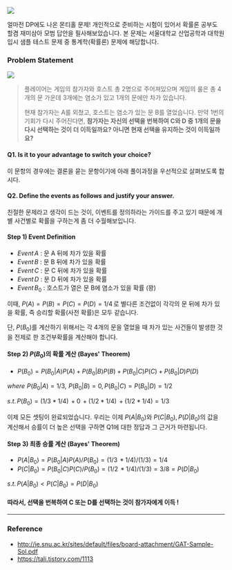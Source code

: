 ![](https://images.velog.io/images/hersheythings/post/90a9a15f-15f0-469e-981c-9032ff670dbb/image.png)

얼마전 DP에도 나온 몬티홀 문제! 개인적으로 준비하는 시험이 있어서 확률론 공부도 할겸 재미삼아 모범 답안을 필사해보았습니다. 본 문제는 서울대학교 산업공학과 대학원 입시 샘플 테스트 문제 중 통계학(확률론) 문제에 해당합니다.

### Problem Statement
![](https://images.velog.io/images/hersheythings/post/8a2be4dd-df03-41b6-a618-c003d12eec58/%E1%84%89%E1%85%B3%E1%84%8F%E1%85%B3%E1%84%85%E1%85%B5%E1%86%AB%E1%84%89%E1%85%A3%E1%86%BA%202021-09-17%20%E1%84%8B%E1%85%A9%E1%84%8C%E1%85%A5%E1%86%AB%201.01.08.png)


> 플레이어는 게임의 참가자와 호스트 총 2명으로 주어져있으며 게임의 룰은 총 4개의 문 가운데 3개에는 염소가 있고 1개의 문에만 차가 있습니다.
>
> 현재 참가자는 A를 외쳤고, 호스트는 염소가 있는 문 B를 열었습니다. 만약 1번의 기회가 다시 주어진다면, **참가자는 자신의 선택을 번복하여 C와 D 중 1개의 문을 다시 선택하는 것이 더 이득일까요? 아니면 현재 선택을 유지하는 것이 이득일까요?**

#### Q1. Is it to your advantage to switch your choice?
이 문항의 경우에는 결론을 묻는 문항이기에 아래 풀이과정을 우선적으로 살펴보도록 합시다.

#### Q2. Define the events as follows and justify your answer.
친절한 문제라고 생각이 드는 것이, 이벤트를 정의하라는 가이드를 주고 있기 때문에 개별 사건별로 확률을 구하는게 좀 더 수월해보입니다.

#### Step 1) Event Definition
* $Event\,A$ : 문 A 뒤에 차가 있을 확률 
* $Event\,B$ : 문 B 뒤에 차가 있을 확률
* $Event\,C$ : 문 C 뒤에 차가 있을 확률
* $Event\,D$ : 문 D 뒤에 차가 있을 확률
* $Event\,B_0$ : 호스트가 열은 문 B에 염소가 있을 확률 (꽝)

이때, $P(A)=P(B)=P(C)=P(D)=1/4\,$로 별다른 조건없이 각각의 문 뒤에 차가 있을 확률, 즉 승리할 확률(사전 확률)은 모두 같습니다. 

단, $P(B_0)$를 계산하기 위해서는 각 4개의 문을 열었을 때 차가 있는 사건들이 발생한 것을 전제로 한 조건부확률을 계산해야 합니다. 

#### Step 2) $P(B_0)$의 확률 계산 (Bayes' Theorem)

* $P(B_0)=P(B_0|A)P(A) + P(B_0|B)P(B) + P(B_0|C)P(C)+P(B_0|D)P(D)$

$where\,\,P(B_0|A)=1/3,\,\,P(B_0|B)=0,\,P(B_0|C)=P(B_0|D)=1/2$

$s.t.\, P(B_0)=(1/3*1/4)\,+0\,+(1/2*1/4)\,+(1/2*1/4) =1/3$

이제 모든 셋팅이 완료되었습니다. 우리는 이제 $P(A|B_0)$와 $P(C|B_0),\,P(D|B_0)$의 값을 계산해서 승률이 더 높은 선택을 구하면 Q1에 대한 정답과 그 근거가 마련됩니다.

#### Step 3) 최종 승률 계산 (Bayes' Theorem)
* $P(A|B_0)=P(B_0|A)P(A)/P(B_0)=(1/3\,*1/4)/(1/3)=1/4$
* $P(C|B_0)=P(B_0|C)P(C)/P(B_0)=(1/2\,*1/4)/(1/3)=3/8=P(D|B_0)$

$s.t.\,P(A|B_0) < P(C|B_0)=P(D|B_0)$ 

#### 따라서, 선택을 번복하여 C 또는 D를 선택하는 것이 참가자에게 이득 !

------
### Reference
* http://ie.snu.ac.kr/sites/default/files/board-attachment/GAT-Sample-Sol.pdf
* https://tali.tistory.com/1113

